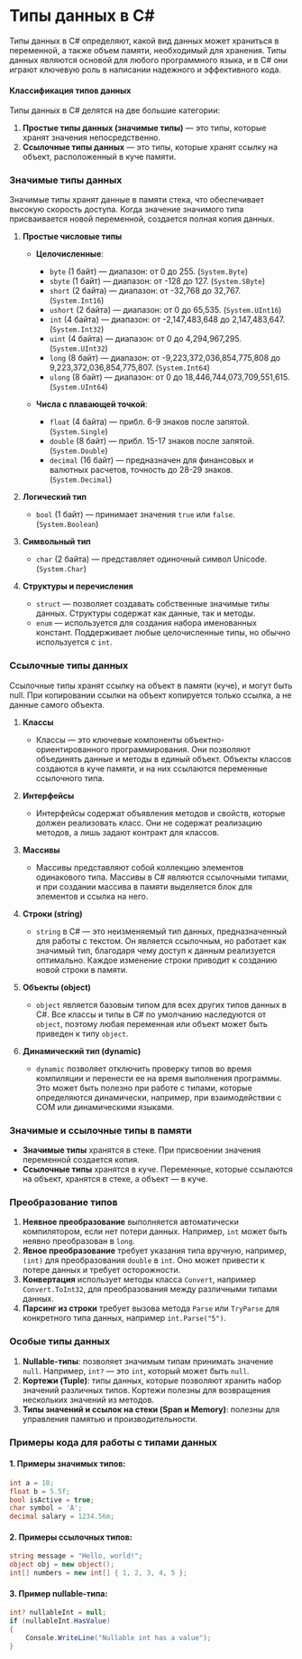 # Типы данных в C#

Типы данных в C# определяют, какой вид данных может храниться в переменной, а также объем памяти, необходимый для хранения. Типы данных являются основой для любого программного языка, и в C# они играют ключевую роль в написании надежного и эффективного кода.

#### Классификация типов данных

Типы данных в C# делятся на две большие категории:
1. **Простые типы данных (значимые типы)** — это типы, которые хранят значения непосредственно.
2. **Ссылочные типы данных** — это типы, которые хранят ссылку на объект, расположенный в куче памяти.

### Значимые типы данных

Значимые типы хранят данные в памяти стека, что обеспечивает высокую скорость доступа. Когда значение значимого типа присваивается новой переменной, создается полная копия данных.

1. **Простые числовые типы**
   - **Целочисленные**:
     - `byte` (1 байт) — диапазон: от 0 до 255. (`System.Byte`)
     - `sbyte` (1 байт) — диапазон: от -128 до 127. (`System.SByte`)
     - `short` (2 байта) — диапазон: от -32,768 до 32,767. (`System.Int16`)
     - `ushort` (2 байта) — диапазон: от 0 до 65,535. (`System.UInt16`)
     - `int` (4 байта) — диапазон: от -2,147,483,648 до 2,147,483,647. (`System.Int32`)
     - `uint` (4 байта) — диапазон: от 0 до 4,294,967,295. (`System.UInt32`)
     - `long` (8 байт) — диапазон: от -9,223,372,036,854,775,808 до 9,223,372,036,854,775,807. (`System.Int64`)
     - `ulong` (8 байт) — диапазон: от 0 до 18,446,744,073,709,551,615. (`System.UInt64`)

   - **Числа с плавающей точкой**:
     - `float` (4 байта) — прибл. 6-9 знаков после запятой. (`System.Single`)
     - `double` (8 байт) — прибл. 15-17 знаков после запятой. (`System.Double`)
     - `decimal` (16 байт) — предназначен для финансовых и валютных расчетов, точность до 28-29 знаков. (`System.Decimal`)

2. **Логический тип**
   - `bool` (1 байт) — принимает значения `true` или `false`. (`System.Boolean`)

3. **Символьный тип**
   - `char` (2 байта) — представляет одиночный символ Unicode. (`System.Char`)

4. **Структуры и перечисления**
   - `struct` — позволяет создавать собственные значимые типы данных. Структуры содержат как данные, так и методы.
   - `enum` — используется для создания набора именованных констант. Поддерживает любые целочисленные типы, но обычно используется с `int`.

### Ссылочные типы данных

Ссылочные типы хранят ссылку на объект в памяти (куче), и могут быть null. При копировании ссылки на объект копируется только ссылка, а не данные самого объекта.

1. **Классы**
   - Классы — это ключевые компоненты объектно-ориентированного программирования. Они позволяют объединять данные и методы в единый объект. Объекты классов создаются в куче памяти, и на них ссылаются переменные ссылочного типа.

2. **Интерфейсы**
   - Интерфейсы содержат объявления методов и свойств, которые должен реализовать класс. Они не содержат реализацию методов, а лишь задают контракт для классов.

3. **Массивы**
   - Массивы представляют собой коллекцию элементов одинакового типа. Массивы в C# являются ссылочными типами, и при создании массива в памяти выделяется блок для элементов и ссылка на него.

4. **Строки (string)**
   - `string` в C# — это неизменяемый тип данных, предназначенный для работы с текстом. Он является ссылочным, но работает как значимый тип, благодаря чему доступ к данным реализуется оптимально. Каждое изменение строки приводит к созданию новой строки в памяти.

5. **Объекты (object)**
   - `object` является базовым типом для всех других типов данных в C#. Все классы и типы в C# по умолчанию наследуются от `object`, поэтому любая переменная или объект может быть приведен к типу `object`.

6. **Динамический тип (dynamic)**
   - `dynamic` позволяет отключить проверку типов во время компиляции и перенести ее на время выполнения программы. Это может быть полезно при работе с типами, которые определяются динамически, например, при взаимодействии с COM или динамическими языками.

### Значимые и ссылочные типы в памяти

- **Значимые типы** хранятся в стеке. При присвоении значения переменной создается копия.
- **Ссылочные типы** хранятся в куче. Переменные, которые ссылаются на объект, хранятся в стеке, а объект — в куче.

### Преобразование типов

1. **Неявное преобразование** выполняется автоматически компилятором, если нет потери данных. Например, `int` может быть неявно преобразован в `long`.
2. **Явное преобразование** требует указания типа вручную, например, `(int)` для преобразования `double` в `int`. Оно может привести к потере данных и требует осторожности.
3. **Конвертация** использует методы класса `Convert`, например `Convert.ToInt32`, для преобразования между различными типами данных.
4. **Парсинг из строки** требует вызова метода `Parse` или `TryParse` для конкретного типа данных, например `int.Parse("5")`.

### Особые типы данных

1. **Nullable-типы**: позволяет значимым типам принимать значение `null`. Например, `int?` — это `int`, который может быть `null`.
2. **Кортежи (Tuple)**: типы данных, которые позволяют хранить набор значений различных типов. Кортежи полезны для возвращения нескольких значений из методов.
3. **Типы значений и ссылок на стеки (Span и Memory)**: полезны для управления памятью и производительности.

### Примеры кода для работы с типами данных

#### 1. Примеры значимых типов:

```csharp
int a = 10;
float b = 5.5f;
bool isActive = true;
char symbol = 'A';
decimal salary = 1234.56m;
```

#### 2. Примеры ссылочных типов:

```csharp
string message = "Hello, world!";
object obj = new object();
int[] numbers = new int[] { 1, 2, 3, 4, 5 };
```

#### 3. Пример nullable-типа:

```csharp
int? nullableInt = null;
if (nullableInt.HasValue)
{
    Console.WriteLine("Nullable int has a value");
}
```
